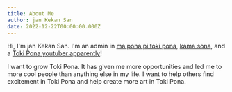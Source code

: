 ```yaml
---
title: About Me
author: jan Kekan San
date: 2022-12-22T00:00:00.000Z
---
```


Hi, I'm jan Kekan San. I'm an admin in [ma pona pi toki pona](https://discord.gg/mapona), [kama sona](https://discord.gg/ChC6qtVsSE), and a [Toki Pona youtuber apparently](https://www.youtube.com/@gregdan3d)!

I want to grow Toki Pona. It has given me more opportunities and led me to more cool people than anything else in my life. I want to help others find excitement in Toki Pona and help create more art in Toki Pona.
